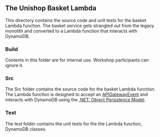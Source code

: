 ## The Unishop Basket Lambda
This directory contains the source code and unit tests for the basket Lambda function. The basket service gets strangled out from the legacy monolith and converted to a Lambda function that interacts with DynamoDB.

### Build
Contents in this folder are for internal use. Workshop participants can ignore it.

### Src
The Src folder contains the source code for the basket Lambda function. The Lambda function is designed to accept an [APIGatewayEvent](https://github.com/aws/aws-lambda-dotnet/tree/master/Libraries/src/Amazon.Lambda.APIGatewayEvents) and interacts with DynamoDB using the [.NET: Object Persistence Model](https://docs.aws.amazon.com/amazondynamodb/latest/developerguide/DotNetSDKHighLevel.html).

### Test
The test folder contains the unit tests for the the Lambda function, DynamoDB classes.
